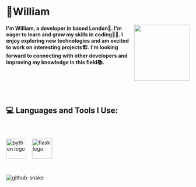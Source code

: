 <h1>&nbsp;</h1>
<h1 align="left">🧗William</h1>
<img align="right" height="153" src="https://media1.tenor.com/m/5IW2P62ENCAAAAAd/sharingan-naruto.gif"  />

<h4 align="left">
       I'm William, a developer in based London🌃.
      I'm eager to learn and grow my skills in coding👨‍💻.
     I enjoy exploring new technologies and am excited to work on interesting projects🏗️.
    I'm looking forward to connecting with other developers and improving my knowledge in this field📚.



       
</h4>



  




<h1>&nbsp;</h1>
<h2>💻 Languages and Tools I Use:</h2>





<br clear="both">

###
###



<div align="left">
  <img src="https://cdn.jsdelivr.net/gh/devicons/devicon/icons/python/python-original.svg" height="55" alt="python logo"  />
  <img width="8" />
  <img src="https://cdn.jsdelivr.net/gh/devicons/devicon/icons/flask/flask-original.svg" height="55" alt="flask logo"  />
</div>

###

<br clear="both">

<picture>
  <source media="(prefers-color-scheme: dark)" srcset="https://raw.githubusercontent.com/tobiasmeyhoefer/tobiasmeyhoefer/output/github-snake-dark.svg" />
  <source media="(prefers-color-scheme: light)" srcset="https://raw.githubusercontent.com/tobiasmeyhoefer/tobiasmeyhoefer/output/github-snake.svg" />
  <img alt="github-snake" src="https://raw.githubusercontent.com/tobiasmeyhoefer/tobiasmeyhoefer/output/github-snake.svg" />
</picture>

###
